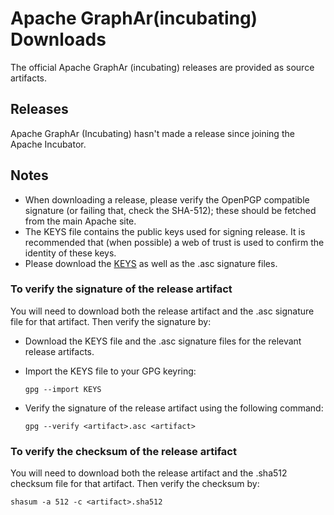 # Apache GraphAr(incubating) Downloads

The official Apache GraphAr (incubating) releases are provided as source artifacts.

## Releases

Apache GraphAr (Incubating) hasn't made a release since joining the Apache Incubator.

## Notes

* When downloading a release, please verify the OpenPGP compatible signature (or failing that, check the SHA-512); these should be fetched from the main Apache site.
* The KEYS file contains the public keys used for signing release. It is recommended that (when possible) a web of trust is used to confirm the identity of these keys.
* Please download the [KEYS](https://downloads.apache.org/graphar/KEYS) as well as the .asc signature files.

### To verify the signature of the release artifact

You will need to download both the release artifact and the .asc signature file for that artifact. Then verify the signature by:

* Download the KEYS file and the .asc signature files for the relevant release artifacts.
* Import the KEYS file to your GPG keyring: 

    ```shell
    gpg --import KEYS
    ```

* Verify the signature of the release artifact using the following command:
  
    ```shell
    gpg --verify <artifact>.asc <artifact>
    ```

### To verify the checksum of the release artifact

You will need to download both the release artifact and the .sha512 checksum file for that artifact. Then verify the checksum by:

```shell
shasum -a 512 -c <artifact>.sha512
```